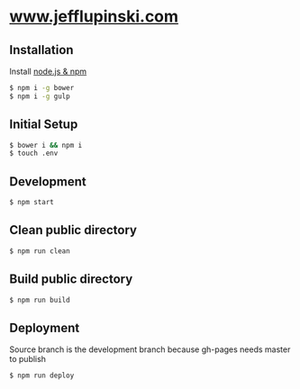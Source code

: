 www.jefflupinski.com
=======

## Installation
Install [node.js & npm](http://blog.npmjs.org/post/85484771375/how-to-install-npm)
```bash
$ npm i -g bower
$ npm i -g gulp
```

## Initial Setup
```bash
$ bower i && npm i
$ touch .env
```

## Development
```bash
$ npm start
```

## Clean public directory
```bash
$ npm run clean
```

## Build public directory
```bash
$ npm run build
```

## Deployment
Source branch is the development branch because gh-pages needs master to publish
```bash
$ npm run deploy
```
